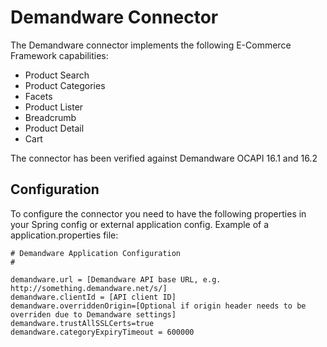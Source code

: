 Demandware Connector
=====================

The Demandware connector implements the following E-Commerce Framework capabilities:

* Product Search
* Product Categories
* Facets
* Product Lister
* Breadcrumb
* Product Detail
* Cart

The connector has been verified against Demandware OCAPI 16.1 and 16.2

Configuration
---------------

To configure the connector you need to have the following properties in your Spring config or external application config.
Example of a application.properties file:

```
# Demandware Application Configuration
#

demandware.url = [Demandware API base URL, e.g. http://something.demandware.net/s/]
demandware.clientId = [API client ID]
demandware.overriddenOrigin=[Optional if origin header needs to be overriden due to Demandware settings]
demandware.trustAllSSLCerts=true
demandware.categoryExpiryTimeout = 600000
```